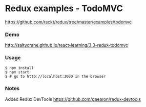 # Redux examples - TodoMVC

https://github.com/rackt/redux/tree/master/examples/todomvc

### Demo

http://saltycrane.github.io/react-learning/3.3-redux-todomvc

### Usage

    $ npm install
    $ npm start
    $ # go to http://localhost:3000 in the browser

### Notes

Added Redux DevTools https://github.com/gaearon/redux-devtools
